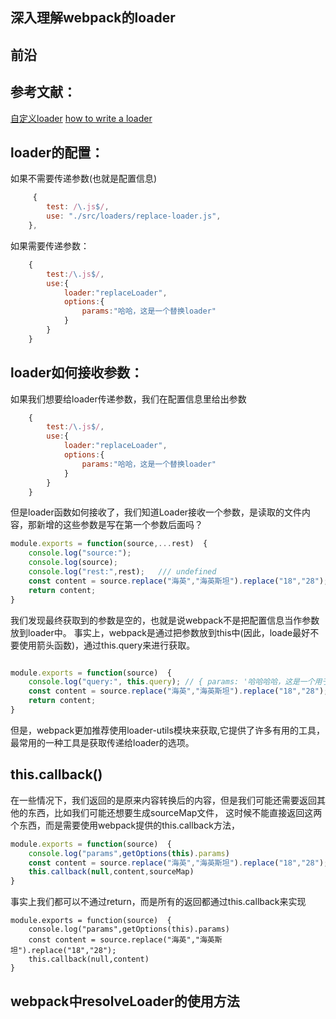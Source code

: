 ## 深入理解webpack的loader


## 前沿



## 参考文献：
[自定义loader](https://juejin.cn/post/6882895689773383694#heading-0)
[how to write a loader](https://webpack.js.org/contribute/writing-a-loader/)
## loader的配置：
如果不需要传递参数(也就是配置信息)
```javascript
     {
        test: /\.js$/,
        use: "./src/loaders/replace-loader.js",
    },

```
如果需要传递参数：
```javascript
    {
        test:/\.js$/,
        use:{
            loader:"replaceLoader",
            options:{
                params:"哈哈，这是一个替换loader"
            }
        }
    }


```
## loader如何接收参数：
如果我们想要给loader传递参数，我们在配置信息里给出参数
```javascript
    {
        test:/\.js$/,
        use:{
            loader:"replaceLoader",
            options:{
                params:"哈哈，这是一个替换loader"
            }
        }
    }
```
但是loader函数如何接收了，我们知道Loader接收一个参数，是读取的文件内容，那新增的这些参数是写在第一个参数后面吗？
```javascript
module.exports = function(source,...rest)  {
    console.log("source:");
    console.log(source);
    console.log("rest:",rest);   /// undefined 
    const content = source.replace("海英","海英斯坦").replace("18","28");
    return content;
}
```
我们发现最终获取到的参数是空的，也就是说webpack不是把配置信息当作参数放到loader中。
事实上，webpack是通过把参数放到this中(因此，loade最好不要使用箭头函数)，通过this.query来进行获取。
```javascript

module.exports = function(source)  {
    console.log("query:", this.query); // { params: '哈哈哈哈，这是一个用于替换的loader' }
    const content = source.replace("海英","海英斯坦").replace("18","28");
    return content;
}
```
但是，webpack更加推荐使用loader-utils模块来获取,它提供了许多有用的工具，最常用的一种工具是获取传递给loader的选项。


## this.callback()
在一些情况下，我们返回的是原来内容转换后的内容，但是我们可能还需要返回其他的东西，比如我们可能还想要生成sourceMap文件，
这时候不能直接返回这两个东西，而是需要使用webpack提供的this.callback方法，
```javascript
module.exports = function(source)  {
    console.log("params",getOptions(this).params)
    const content = source.replace("海英","海英斯坦").replace("18","28");
    this.callback(null,content,sourceMap)
}
```
事实上我们都可以不通过return，而是所有的返回都通过this.callback来实现
```name
module.exports = function(source)  {
    console.log("params",getOptions(this).params)
    const content = source.replace("海英","海英斯坦").replace("18","28");
    this.callback(null,content)
}
```

## webpack中resolveLoader的使用方法
